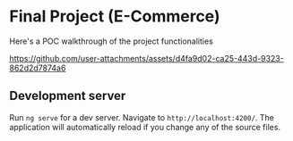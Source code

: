 # Final Project (E-Commerce)

Here's a POC walkthrough of the project functionalities

https://github.com/user-attachments/assets/d4fa9d02-ca25-443d-9323-862d2d7874a6

## Development server
Run `ng serve` for a dev server. Navigate to `http://localhost:4200/`. The application will automatically reload if you change any of the source files.

